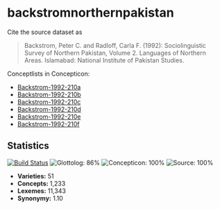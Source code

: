 # backstromnorthernpakistan

Cite the source dataset as

> Backstrom, Peter C. and Radloff, Carla F. (1992): Sociolinguistic Survey of Northern Pakistan, Volume 2. Languages of Northern Areas. Islamabad: National Institute of Pakistan Studies.

Conceptlists in Concepticon:
- [Backstrom-1992-210a](http://concepticon.clld.org/contributions/Backstrom-1992-210a)
- [Backstrom-1992-210b](http://concepticon.clld.org/contributions/Backstrom-1992-210b)
- [Backstrom-1992-210c](http://concepticon.clld.org/contributions/Backstrom-1992-210c)
- [Backstrom-1992-210d](http://concepticon.clld.org/contributions/Backstrom-1992-210d)
- [Backstrom-1992-210e](http://concepticon.clld.org/contributions/Backstrom-1992-210e)
- [Backstrom-1992-210f](http://concepticon.clld.org/contributions/Backstrom-1992-210f)

## Statistics


[![Build Status](https://travis-ci.org/lexibank/backstromnorthernpakistan.svg?branch=master)](https://travis-ci.org/lexibank/backstromnorthernpakistan)
![Glottolog: 86%](https://img.shields.io/badge/Glottolog-86%25-yellowgreen.svg "Glottolog: 86%")
![Concepticon: 100%](https://img.shields.io/badge/Concepticon-100%25-brightgreen.svg "Concepticon: 100%")
![Source: 100%](https://img.shields.io/badge/Source-100%25-brightgreen.svg "Source: 100%")

- **Varieties:** 51
- **Concepts:** 1,233
- **Lexemes:** 11,343
- **Synonymy:** 1.10